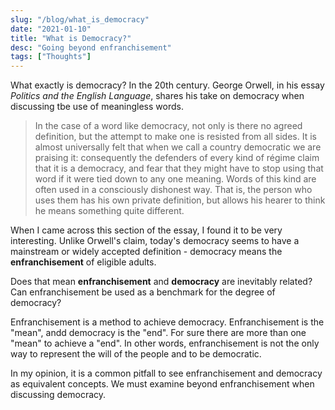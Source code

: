 ```yaml
---
slug: "/blog/what_is_democracy"
date: "2021-01-10"
title: "What is Democracy?"
desc: "Going beyond enfranchisement"
tags: ["Thoughts"]
---
```


What exactly is democracy? In the 20th century. George Orwell, in his essay _Politics and the English Language_, shares his take on democracy when discussing tbe use of meaningless words.

> In the case of a word like democracy, not only is there no agreed definition, but the attempt to make one is resisted from all sides. It is almost universally felt that when we call a country democratic we are praising it: consequently the defenders of every kind of régime claim that it is a democracy, and fear that they might have to stop using that word if it were tied down to any one meaning. Words of this kind are often used in a consciously dishonest way. That is, the person who uses them has his own private definition, but allows his hearer to think he means something quite different.

When I came across this section of the essay, I found it to be very interesting. Unlike Orwell's claim, today's democracy seems to have a mainstream or widely accepted definition - democracy means the **enfranchisement** of eligible adults.

Does that mean **enfranchisement** and **democracy** are inevitably related? Can enfranchisement be used as a benchmark for the degree of democracy?

Enfranchisement is a method to achieve democracy. Enfranchisement is the "mean", andd democracy is the "end". For sure there are more than one "mean" to achieve a "end". In other words, enfranchisement is not the only way to represent the will of the people and to be democratic.

In my opinion, it is a common pitfall to see enfranchisement and democracy as equivalent concepts. We must examine beyond enfranchisement when discussing democracy.
